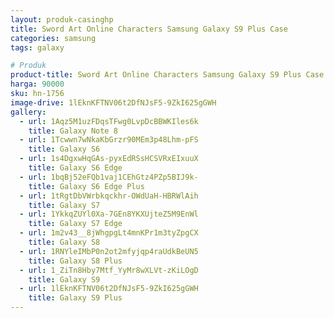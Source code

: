 ```yaml
---
layout: produk-casinghp
title: Sword Art Online Characters Samsung Galaxy S9 Plus Case
categories: samsung
tags: galaxy

# Produk
product-title: Sword Art Online Characters Samsung Galaxy S9 Plus Case
harga: 90000
sku: hn-1756
image-drive: 1lEknKFTNV06t2DfNJsF5-9ZkI625gGWH
gallery:
  - url: 1Aqz5M1uzFDqsTFwg0LvpDcBBWKIles6k
    title: Galaxy Note 8
  - url: 1Tcwwn7wNkaKbGrzr90MEm3p48Lhm-pFS
    title: Galaxy S6
  - url: 1s4DgxwHqGAs-pyxEdRSsHCSVRxEIxuuX
    title: Galaxy S6 Edge
  - url: 1bqBj52eFQb1vaj1CEhGtz4PZp5BIJ9k-
    title: Galaxy S6 Edge Plus
  - url: 1tRgtDbVWrbkqckhr-OWdUaH-HBRWlAih
    title: Galaxy S7
  - url: 1YkkqZUYl0Xa-7GEn8YKXUjteZ5M9EnWl
    title: Galaxy S7 Edge
  - url: 1m2v43__8jWhgpgLt4mnKPr1m3tyZpgCX
    title: Galaxy S8
  - url: 1RNYleIMbP0n2ot2mfyjqp4raUdkBeUN5
    title: Galaxy S8 Plus
  - url: 1_ZiTn8Hby7Mtf_YyMr8wXLVt-zKiLOgD
    title: Galaxy S9
  - url: 1lEknKFTNV06t2DfNJsF5-9ZkI625gGWH
    title: Galaxy S9 Plus
---
```

